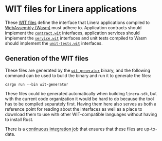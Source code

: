 # WIT files for Linera applications

These [WIT files](https://component-model.bytecodealliance.org/design/wit.html) define the
interface that Linera applications compiled to [WebAssembly (Wasm)](https://webassembly.org) must
adhere to. Application contracts should implement the [`contract.wit`](./contract.wit) interfaces,
application services should implement the [`service.wit`](./service.wit) interfaces and unit tests
compiled to Wasm should implement the [`unit-tests.wit`](./unit-tests.wit) interfaces. 

## Generation of the WIT files

These files are generated by the [`wit-generator`](../src/bin/wit_generator.rs) binary, and the
following command can be used to build the binary and run it to generate the files:

```
cargo run --bin wit-generator
```

These files could be generated automatically when building `linera-sdk`, but with the current code
organization it would be hard to do because the tool has to be compiled separately first. Having
them here also serves as both a reference point for reading about the interfaces as well as a place
to download them to use with other WIT-compatible languages without having to install Rust.

There is a [continuous integration job](../../.github/workflows/rust.yml) that ensures that these
files are up-to-date.
